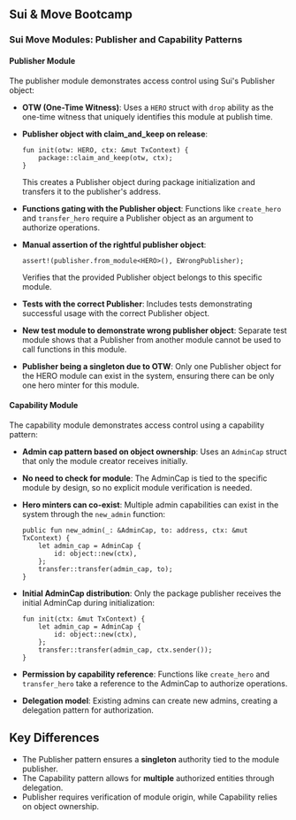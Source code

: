 ## Sui & Move Bootcamp

### Sui Move Modules: Publisher and Capability Patterns

#### Publisher Module
The publisher module demonstrates access control using Sui's Publisher object:

- **OTW (One-Time Witness)**: Uses a `HERO` struct with `drop` ability as the one-time witness that uniquely identifies this module at publish time.

- **Publisher object with claim_and_keep on release**: 
  ```move
  fun init(otw: HERO, ctx: &mut TxContext) {
      package::claim_and_keep(otw, ctx);
  }
  ```
  This creates a Publisher object during package initialization and transfers it to the publisher's address.

- **Functions gating with the Publisher object**: Functions like `create_hero` and `transfer_hero` require a Publisher object as an argument to authorize operations.

- **Manual assertion of the rightful publisher object**:
  ```move
  assert!(publisher.from_module<HERO>(), EWrongPublisher);
  ```
  Verifies that the provided Publisher object belongs to this specific module.

- **Tests with the correct Publisher**: Includes tests demonstrating successful usage with the correct Publisher object.

- **New test module to demonstrate wrong publisher object**: Separate test module shows that a Publisher from another module cannot be used to call functions in this module.

- **Publisher being a singleton due to OTW**: Only one Publisher object for the HERO module can exist in the system, ensuring there can be only one hero minter for this module.

#### Capability Module
The capability module demonstrates access control using a capability pattern:

- **Admin cap pattern based on object ownership**: Uses an `AdminCap` struct that only the module creator receives initially.

- **No need to check for module**: The AdminCap is tied to the specific module by design, so no explicit module verification is needed.

- **Hero minters can co-exist**: Multiple admin capabilities can exist in the system through the `new_admin` function:
  ```move
  public fun new_admin(_: &AdminCap, to: address, ctx: &mut TxContext) {
      let admin_cap = AdminCap {
          id: object::new(ctx),
      };
      transfer::transfer(admin_cap, to);
  }
  ```

- **Initial AdminCap distribution**: Only the package publisher receives the initial AdminCap during initialization:
  ```move
  fun init(ctx: &mut TxContext) {
      let admin_cap = AdminCap {
          id: object::new(ctx),
      };
      transfer::transfer(admin_cap, ctx.sender());
  }
  ```

- **Permission by capability reference**: Functions like `create_hero` and `transfer_hero` take a reference to the AdminCap to authorize operations.

- **Delegation model**: Existing admins can create new admins, creating a delegation pattern for authorization.

## Key Differences

- The Publisher pattern ensures a **singleton** authority tied to the module publisher.
- The Capability pattern allows for **multiple** authorized entities through delegation.
- Publisher requires verification of module origin, while Capability relies on object ownership.
